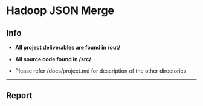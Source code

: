 # Hadoop JSON Merge

## Info

- **All project deliverables are found in /out/**

- **All source code found in /src/**

- Please refer /docs/project.md for description of the other directories

---

## Report
